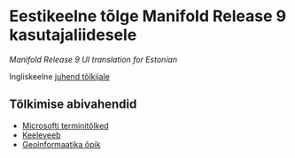 # Eestikeelne tõlge Manifold Release 9 kasutajaliidesele
*Manifold Release 9 UI translation for Estonian*

Ingliskeelne [juhend tõlkijale](http://www.manifold.net/doc/mfd9/localization.htm)

## Tõlkimise abivahendid
 * [Microsofti terminitõlked](https://www.microsoft.com/en-us/language/Search?&searchTerm=transform&langID=273&Source=true&productid=0)
 * [Keeleveeb](https://www.keeleveeb.ee/)
 * [Geoinformaatika õpik](https://geoinformaatika.ut.ee/)
